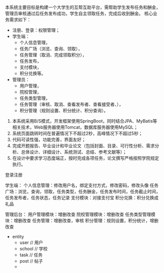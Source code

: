 本系统主要目标是构建一个大学生的互帮互助平台，需帮助学生发布任务和酬金，管理员审核通过后任务发布成功，学生自主领取任务，完成后收到酬金。
核心业务需求如下：
- 注册、登录：权限管理；
- 学生端：
  - 个人信息管理， 
  - 任务广场（浏览、查询、领取）， 
  - 任务管理（取消、完成领取积分），
  - 任务发布，
  - 支付模块，
  - 积分兑换等。
- 管理员：
  - 用户管理，
  - 院校管理，
  - 任务类型管理，
  - 任务管理（审核、取消、查看发布者、查看接受者、），
  - 积分管理（规则设置、积分统计、积分查询）。

1. 本系统采用B/S模式，开发框架使用SpringBoot，同时结合JPA、MyBatis等相关技术，Web服务器使用Tomcat，数据库服务器使用MySQL；
2. 系统页面跳转时间在普遍情况下不超过2秒，高峰情况下不超过5秒；
3. 代码可读性强，功能完善，界面友好；
4. 完成开题报告、毕业设计和毕业论文（包括封面、目录、可行性分析、需求分析、总体设计、详细设计、系统测试、总结、参考文献等）；
5. 在设计中要求学习态度端正，按时完成各项任务，论文撰写严格按照学院规定执行。

登录注册

学生端：
个人信息管理：修改用户名，绑定支付方式，修改密码，修改头像
任务广场：浏览，查询，领取，任务类型，任务酬金，任务发布时间，任务截止时间，任务发布者，任务状态，任务记录
支付模块：对接支付宝
积分兑换：积分兑换成礼品

管理后台：
用户管理模块：增删改查
院校管理模块：增删改查
任务类型管理模块：增删改查
任务管理：增删改查，审核
积分管理：规则设置，积分统计，增删改查


- entity
  - user // 用户
  - school // 学校
  - task // 任务
  - post // 帖子
  - 

